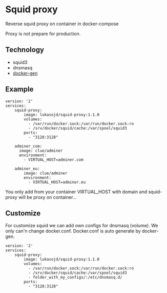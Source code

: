 # Squid proxy
Reverse squid proxy on container in docker-compose

Proxy is not prepare for production.

## Technology 
- squid3
- dnsmasq
- [docker-gen](https://github.com/jwilder/docker-gen)


## Example

```
version: '2'
services:
    squid-proxy:
        image: lukasojd/squid-proxy:1.1.0
        volumes:
          - /var/run/docker.sock:/var/run/docker.sock:ro
          - /srv/docker/squid/cache:/var/spool/squid3
        ports:
          - "3128:3128"
    
    adminer_com:
      image: clue/adminer
      environment:
        - VIRTUAL_HOST=adminer.com
        
    adminer_eu:
        image: clue/adminer
        environment:
          - VIRTUAL_HOST=adminer.eu
```

You only add from your container VIRTUAL_HOST with domain and squid-proxy will be proxy on container...

## Customize

For customize squid we can add own configs for dnsmasq (volume). We only can'n change docker.conf. Docker.conf is auto generate by docker-gen.

```
version: '2'
services:
    squid-proxy:
        image: lukasojd/squid-proxy:1.1.0
        volumes:
          - /var/run/docker.sock:/var/run/docker.sock:ro
          - /srv/docker/squid/cache:/var/spool/squid3
          - folder_with_my_configs/:/etc/dnsmasq.d/
        ports:
          - "3128:3128"
```
